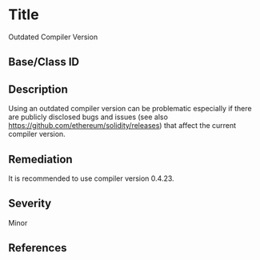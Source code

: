 # Title 
Outdated Compiler Version

## Base/Class ID

## Description 
Using an outdated compiler version can be problematic especially if there are publicly disclosed bugs and issues (see also https://github.com/ethereum/solidity/releases) that affect the current compiler version.

## Remediation
It is recommended to use compiler version 0.4.23. 

## Severity 
Minor 

## References 

